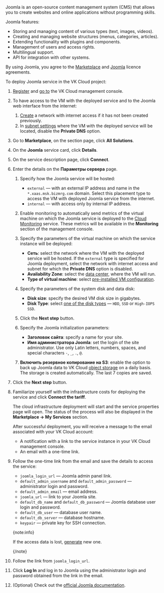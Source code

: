 Joomla is an open-source content management system (CMS) that allows you to create websites and online applications without programming skills.

Joomla features:

- Storing and managing content of various types (text, images, videos).
- Creating and managing website structures (menus, categories, articles).
- Extending functionality with plugins and components.
- Management of users and access rights.
- Multilingual support.
- API for integration with other systems.

By using Joomla, you agree to the [Marketplace](/en/intro/start/legal/digital-cloud/marketplace) and [Joomla](https://github.com/binhnk0791/joomla/blob/master/LICENSE.txt) licence agreements.

To deploy Joomla service in the VK Cloud project:

1. [Register](/en/intro/start/account-registration) and [go to](https://msk.cloud.vk.com/app) the VK Cloud management console.
1. To have access to the VM with the deployed service and to the Joomla web interface from the internet:

    1. [Create](/en/networks/vnet/instructions/net#creating_network) a network with internet access if it has not been created previously.
    1. In [subnet settings](/en/networks/vnet/instructions/net#editing_network) where the VM with the deployed service will be located, disable the **Private DNS** option.

1. Go to **Marketplace**, on the section page, click **All Solutions**.
1. On the **Joomla** service card, click **Details**.
1. On the service description page, click **Connect**.
1. Enter the details on the **Параметры сервера** page.
    1. Specify how the Joomla service will be hosted:

        - `external` — with an external IP address and name in the `*.xaas.msk.bizmrg.com` domain. Select this placement type to access the VM with deployed Joomla service from the internet.
        - `internal` — with access only by internal IP address.

    1. Enable monitoring to automatically send metrics of the virtual machine on which the Joomla service is deployed to the [Cloud Monitoring](/en/monitoring-services/monitoring) service. These metrics will be available in the **Monitoring** section of the management console.
    1. Specify the parameters of the virtual machine on which the service instance will be deployed:

        - **Сеть**: select the network where the VM with the deployed service will be hosted. If the `external` type is specified for Joomla deployment, select the network with internet access and subnet for which the **Private DNS** option is disabled.
        - **Availability Zone**: select the [data center](/en/intro/start/concepts/architecture#az), where the VM will run.
        - **Type of virtual machine**: select [pre-installed VM configuration](/en/computing/iaas/concepts/about#flavors).

    1. Specify the parameters of the system disk and data disk:

        - **Disk size**: specify the desired VM disk size in gigabytes.
        - **Disk Type**: select [one of the disk types](/en/computing/iaas/concepts/about#disks) — `HDD`, `SSD` or `High-IOPS SSD`. 

    1. Click the **Next step** button.
    1. Specify the Joomla initialization parameters:

        - **Заголовок сайта**: specify a name for your site.
        - **Имя администратора Joomla**: set the login of the site administrator. Use only Latin letters, numbers, spaces, and special characters `-`, `_`, `.`, `@`.
     
    1. **Включить резервное копирование на S3**: enable the option to back up Joomla data to VK Cloud [object storage](/en/storage/s3/concepts/about) on a daily basis. The storage is created automatically. The last 7 copies are saved.
    
1. Click the **Next step** button.

1. Familiarize yourself with the infrastructure costs for deploying the service and click **Connect the tariff**. 

    The cloud infrastructure deployment will start and the service properties page will open. The status of the process will also be displayed in the **Marketplace → My Services** section.

    After successful deployment, you will receive a message to the email associated with your VK Cloud account:

    - A notification with a link to the service instance in your VK Cloud management console.
    - An email with a one-time link.

1. Follow the one-time link from the email and save the details to access the service:

    - `joomla_login_url` — Joomla admin panel link.
    - `default_admin_username` and `default_admin_password` — administrator login and password.
    - `default_admin_email` — email address.
    - `joomla_url` — link to your Joomla site.
    - `default_db_name` and `default_db_password` — Joomla database user login and password.
    - `default_db_user` — database user name.
    - `default_db_server` — database hostname.
    - `keypair` — private key for SSH connection.

   {note:info}

   If the access data is lost, [generate](../../instructions/pr-instance-manage#updating_access_to_a_service_instance) new one.

   {/note}

1. Follow the link from `joomla_login_url`.
1. Click **Log In** and log in to Joomla using the administrator login and password obtained from the link in the email.

1. (Optional) Check out the [official Joomla documentation](https://docs.joomla.org/Main_Page/ru).
